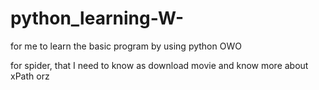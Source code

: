 # python_learning-W-
for me to learn the basic program by using python OWO

<div = "spider">
  for spider, that I need to know as download movie and know more about xPath orz
</div>
